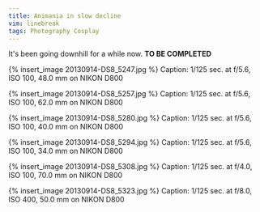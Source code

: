 ```yaml
---
title: Animania in slow decline
vim: linebreak
tags: Photography Cosplay
---
```


It's been going downhill for a while now. **TO BE COMPLETED**


{% insert_image 20130914-DS8_5247.jpg %}
Caption: 1/125 sec. at f/5.6, ISO 100, 48.0 mm on NIKON D800

{% insert_image 20130914-DS8_5257.jpg %}
Caption: 1/125 sec. at f/5.6, ISO 100, 62.0 mm on NIKON D800

{% insert_image 20130914-DS8_5280.jpg %}
Caption: 1/125 sec. at f/5.6, ISO 100, 40.0 mm on NIKON D800

{% insert_image 20130914-DS8_5294.jpg %}
Caption: 1/125 sec. at f/5.6, ISO 100, 34.0 mm on NIKON D800

{% insert_image 20130914-DS8_5308.jpg %}
Caption: 1/125 sec. at f/4.0, ISO 100, 70.0 mm on NIKON D800

{% insert_image 20130914-DS8_5323.jpg %}
Caption: 1/125 sec. at f/8.0, ISO 400, 50.0 mm on NIKON D800


